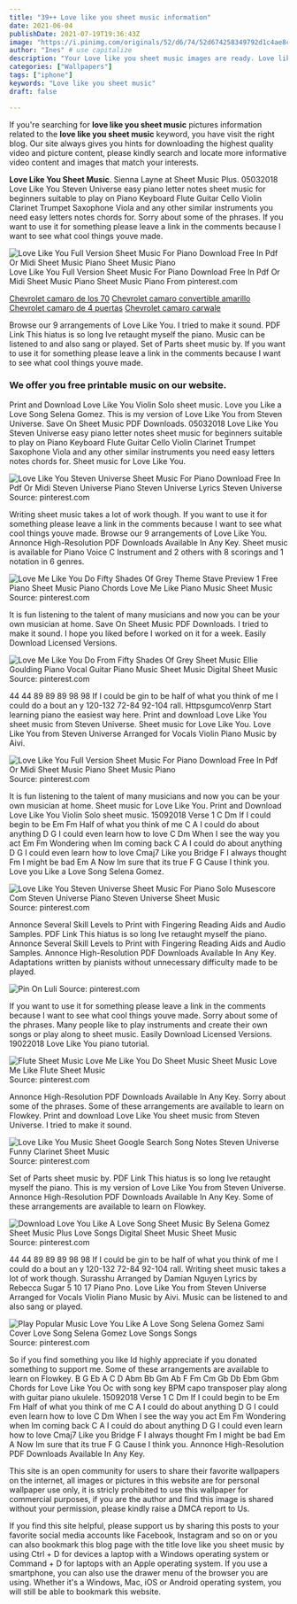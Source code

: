 ```yaml
---
title: "39++ Love like you sheet music information"
date: 2021-06-04
publishDate: 2021-07-19T19:36:43Z
image: "https://i.pinimg.com/originals/52/d6/74/52d674258349792d1c4ae8c8f2f58d91.png"
author: "Ines" # use capitalize
description: "Your Love like you sheet music images are ready. Love like you sheet music are a topic that is being searched for and liked by netizens today. You can Find and Download the Love like you sheet music files here. Get all free vectors."
categories: ["Wallpapers"]
tags: ["iphone"]
keywords: "Love like you sheet music"
draft: false

---
```


If you're searching for **love like you sheet music** pictures information related to the **love like you sheet music** keyword, you have visit the right  blog.  Our site always  gives you  hints  for downloading  the highest  quality video and picture  content, please kindly search and locate more informative video content and images  that match your interests.

**Love Like You Sheet Music**. Sienna Layne at Sheet Music Plus. 05032018 Love Like You Steven Universe easy piano letter notes sheet music for beginners suitable to play on Piano Keyboard Flute Guitar Cello Violin Clarinet Trumpet Saxophone Viola and any other similar instruments you need easy letters notes chords for. Sorry about some of the phrases. If you want to use it for something please leave a link in the comments because I want to see what cool things youve made.

![Love Like You Full Version Sheet Music For Piano Download Free In Pdf Or Midi Sheet Music Piano Sheet Music Piano](https://i.pinimg.com/originals/fb/e7/88/fbe788313c5fcd2f71827b305fb1f8b7.png "Love Like You Full Version Sheet Music For Piano Download Free In Pdf Or Midi Sheet Music Piano Sheet Music Piano")
Love Like You Full Version Sheet Music For Piano Download Free In Pdf Or Midi Sheet Music Piano Sheet Music Piano From pinterest.com

[Chevrolet camaro de los 70](/chevrolet-camaro-de-los-70/)
[Chevrolet camaro convertible amarillo](/chevrolet-camaro-convertible-amarillo/)
[Chevrolet camaro de 4 puertas](/chevrolet-camaro-de-4-puertas/)
[Chevrolet camaro carwale](/chevrolet-camaro-carwale/)

Browse our 9 arrangements of Love Like You. I tried to make it sound. PDF Link This hiatus is so long Ive retaught myself the piano. Music can be listened to and also sang or played. Set of Parts sheet music by. If you want to use it for something please leave a link in the comments because I want to see what cool things youve made.

### We offer you free printable music on our website.

Print and Download Love Like You Violin Solo sheet music. Love you Like a Love Song Selena Gomez. This is my version of Love Like You from Steven Universe. Save On Sheet Music PDF Downloads. 05032018 Love Like You Steven Universe easy piano letter notes sheet music for beginners suitable to play on Piano Keyboard Flute Guitar Cello Violin Clarinet Trumpet Saxophone Viola and any other similar instruments you need easy letters notes chords for. Sheet music for Love Like You.


![Love Like You Steven Universe Sheet Music For Piano Download Free In Pdf Or Midi Steven Universe Piano Steven Universe Lyrics Steven Universe](https://i.pinimg.com/originals/58/d7/56/58d7565fb339ef6ecd1c27bd0d867086.png "Love Like You Steven Universe Sheet Music For Piano Download Free In Pdf Or Midi Steven Universe Piano Steven Universe Lyrics Steven Universe")
Source: pinterest.com

Writing sheet music takes a lot of work though. If you want to use it for something please leave a link in the comments because I want to see what cool things youve made. Browse our 9 arrangements of Love Like You. Annonce High-Resolution PDF Downloads Available In Any Key. Sheet music is available for Piano Voice C Instrument and 2 others with 8 scorings and 1 notation in 6 genres.

![Love Me Like You Do Fifty Shades Of Grey Theme Stave Preview 1 Free Piano Sheet Music Piano Chords Love Me Like Piano Music Sheet Music](https://i.pinimg.com/originals/11/58/15/1158154be7538a05877def5c7c764c0a.png "Love Me Like You Do Fifty Shades Of Grey Theme Stave Preview 1 Free Piano Sheet Music Piano Chords Love Me Like Piano Music Sheet Music")
Source: pinterest.com

It is fun listening to the talent of many musicians and now you can be your own musician at home. Save On Sheet Music PDF Downloads. I tried to make it sound. I hope you liked before I worked on it for a week. Easily Download Licensed Versions.

![Love Me Like You Do From Fifty Shades Of Grey Sheet Music Ellie Goulding Piano Vocal Guitar Piano Music Sheet Music Digital Sheet Music](https://i.pinimg.com/originals/23/24/fc/2324fcbebfd1fd7c4841a4a52c92884e.png "Love Me Like You Do From Fifty Shades Of Grey Sheet Music Ellie Goulding Piano Vocal Guitar Piano Music Sheet Music Digital Sheet Music")
Source: pinterest.com

44 44 89 89 89 98 98 If I could be gin to be half of what you think of me I could do a bout an y 120-132 72-84 92-104 rall. HttpsgumcoVenrp Start learning piano the easiest way here. Print and download Love Like You sheet music from Steven Universe. Sheet music for Love Like You. Love Like You from Steven Universe Arranged for Vocals Violin Piano Music by Aivi.

![Love Like You Full Version Sheet Music For Piano Download Free In Pdf Or Midi Sheet Music Piano Sheet Music Piano](https://i.pinimg.com/originals/fb/e7/88/fbe788313c5fcd2f71827b305fb1f8b7.png "Love Like You Full Version Sheet Music For Piano Download Free In Pdf Or Midi Sheet Music Piano Sheet Music Piano")
Source: pinterest.com

It is fun listening to the talent of many musicians and now you can be your own musician at home. Sheet music for Love Like You. Print and Download Love Like You Violin Solo sheet music. 15092018 Verse 1 C Dm If I could begin to be Em Fm Half of what you think of me C A I could do about anything D G I could even learn how to love C Dm When I see the way you act Em Fm Wondering when Im coming back C A I could do about anything D G I could even learn how to love Cmaj7 Like you Bridge F I always thought Fm I might be bad Em A Now Im sure that its true F G Cause I think you. Love you Like a Love Song Selena Gomez.

![Love Like You Steven Universe Sheet Music For Piano Solo Musescore Com Steven Universe Piano Steven Universe Sheet Music](https://i.pinimg.com/originals/df/e9/7d/dfe97d8cdae24719805ebc5a7b29c31a.png "Love Like You Steven Universe Sheet Music For Piano Solo Musescore Com Steven Universe Piano Steven Universe Sheet Music")
Source: pinterest.com

Annonce Several Skill Levels to Print with Fingering Reading Aids and Audio Samples. PDF Link This hiatus is so long Ive retaught myself the piano. Annonce Several Skill Levels to Print with Fingering Reading Aids and Audio Samples. Annonce High-Resolution PDF Downloads Available In Any Key. Adaptations written by pianists without unnecessary difficulty made to be played.

![Pin On Luli](https://i.pinimg.com/originals/c8/7a/97/c87a979df2c6126b8418ad7327556ede.png "Pin On Luli")
Source: pinterest.com

If you want to use it for something please leave a link in the comments because I want to see what cool things youve made. Sorry about some of the phrases. Many people like to play instruments and create their own songs or play along to sheet music. Easily Download Licensed Versions. 19022018 Love Like You piano tutorial.

![Flute Sheet Music Love Me Like You Do Sheet Music Sheet Music Love Me Like Flute Sheet Music](https://i.pinimg.com/originals/12/1b/b6/121bb6a9c24bde86f3446b9fa111cf49.jpg "Flute Sheet Music Love Me Like You Do Sheet Music Sheet Music Love Me Like Flute Sheet Music")
Source: pinterest.com

Annonce High-Resolution PDF Downloads Available In Any Key. Sorry about some of the phrases. Some of these arrangements are available to learn on Flowkey. Print and download Love Like You sheet music from Steven Universe. I tried to make it sound.

![Love Like You Music Sheet Google Search Song Notes Steven Universe Funny Clarinet Sheet Music](https://i.pinimg.com/originals/84/ad/64/84ad6482330ec57c7c96796873b64a85.png "Love Like You Music Sheet Google Search Song Notes Steven Universe Funny Clarinet Sheet Music")
Source: pinterest.com

Set of Parts sheet music by. PDF Link This hiatus is so long Ive retaught myself the piano. This is my version of Love Like You from Steven Universe. Annonce High-Resolution PDF Downloads Available In Any Key. Some of these arrangements are available to learn on Flowkey.

![Download Love You Like A Love Song Sheet Music By Selena Gomez Sheet Music Plus Love Songs Digital Sheet Music Sheet Music](https://i.pinimg.com/originals/d8/21/e3/d821e3105b42f633cb238f4f49c7e4bc.png "Download Love You Like A Love Song Sheet Music By Selena Gomez Sheet Music Plus Love Songs Digital Sheet Music Sheet Music")
Source: pinterest.com

44 44 89 89 89 98 98 If I could be gin to be half of what you think of me I could do a bout an y 120-132 72-84 92-104 rall. Writing sheet music takes a lot of work though. Surasshu Arranged by Damian Nguyen Lyrics by Rebecca Sugar 5 10 17 Piano Pno. Love Like You from Steven Universe Arranged for Vocals Violin Piano Music by Aivi. Music can be listened to and also sang or played.

![Play Popular Music Love You Like A Love Song Selena Gomez Sami Cover Love Song Selena Gomez Love Songs Songs](https://i.pinimg.com/originals/52/d6/74/52d674258349792d1c4ae8c8f2f58d91.png "Play Popular Music Love You Like A Love Song Selena Gomez Sami Cover Love Song Selena Gomez Love Songs Songs")
Source: pinterest.com

So if you find something you like Id highly appreciate if you donated something to support me. Some of these arrangements are available to learn on Flowkey. B G Eb A C D Abm Bb Gm Ab F Fm Cm Gb Db Ebm Gbm Chords for Love Like You Oc with song key BPM capo transposer play along with guitar piano ukulele. 15092018 Verse 1 C Dm If I could begin to be Em Fm Half of what you think of me C A I could do about anything D G I could even learn how to love C Dm When I see the way you act Em Fm Wondering when Im coming back C A I could do about anything D G I could even learn how to love Cmaj7 Like you Bridge F I always thought Fm I might be bad Em A Now Im sure that its true F G Cause I think you. Annonce High-Resolution PDF Downloads Available In Any Key.

This site is an open community for users to share their favorite wallpapers on the internet, all images or pictures in this website are for personal wallpaper use only, it is stricly prohibited to use this wallpaper for commercial purposes, if you are the author and find this image is shared without your permission, please kindly raise a DMCA report to Us.

If you find this site helpful, please support us by sharing this posts to your favorite social media accounts like Facebook, Instagram and so on or you can also bookmark this blog page with the title love like you sheet music by using Ctrl + D for devices a laptop with a Windows operating system or Command + D for laptops with an Apple operating system. If you use a smartphone, you can also use the drawer menu of the browser you are using. Whether it's a Windows, Mac, iOS or Android operating system, you will still be able to bookmark this website.
